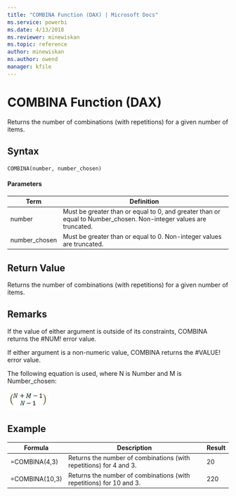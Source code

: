 ```yaml
---
title: "COMBINA Function (DAX) | Microsoft Docs"
ms.service: powerbi
ms.date: 4/13/2018
ms.reviewer: minewiskan
ms.topic: reference
author: minewiskan
ms.author: owend
manager: kfile
---
```

# COMBINA Function (DAX)
Returns the number of combinations (with repetitions) for a given number of items.  
  
## Syntax  
  
```  
COMBINA(number, number_chosen)  
```  
  
#### Parameters  
  
|Term|Definition|  
|--------|--------------|  
|number|Must be greater than or equal to 0, and greater than or equal to Number_chosen. Non-integer values are truncated.|  
|number_chosen|Must be greater than or equal to 0. Non-integer values are truncated.|  
  
## Return Value  
Returns the number of combinations (with repetitions) for a given number of items.  
  
## Remarks  
If the value of either argument is outside of its constraints, COMBINA returns the #NUM! error value.  
  
If either argument is a non-numeric value, COMBINA returns the #VALUE! error value.  
  
The following equation is used, where N is Number and M is Number_chosen:  
  
![COMBINA Formula](media/dax-combina-formula.png)  
  
## Example  
  
|Formula|Description|Result|  
|-----------|---------------|----------|  
|=COMBINA(4,3)|Returns the number of combinations (with repetitions) for 4 and 3.|20|  
|=COMBINA(10,3)|Returns the number of combinations (with repetitions) for 10 and 3.|220|  
  
